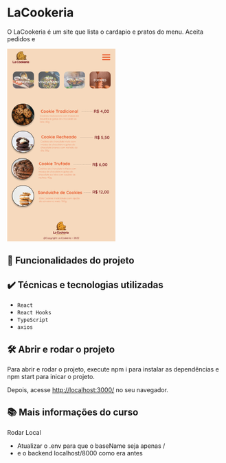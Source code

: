 # LaCookeria
<!--  ![Inserir imagem](link.png) -->
O LaCookeria é um site que lista o cardapio e pratos do menu.
Aceita pedidos e

<img src="./lacookeria/public/images/prototypes/Cardapio.png" alt="Imagem Prototipo Lacookeria" width="50%">


## 🔨 Funcionalidades do projeto


## ✔️ Técnicas e tecnologias utilizadas


- `React`
- `React Hooks`
- `TypeScript`
- `axios`

## 🛠️ Abrir e rodar o projeto

Para abrir e rodar o projeto, execute npm i para instalar as dependências e npm start para inicar o projeto.

Depois, acesse <a href="http://localhost:3000/">http://localhost:3000/</a> no seu navegador.

## 📚 Mais informações do curso


Rodar Local
- Atualizar o .env para que o baseName seja apenas /
- e o backend localhost/8000 como era antes
